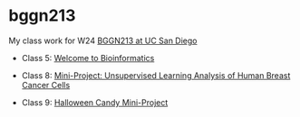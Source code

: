 # bggn213
My class work for W24 [BGGN213 at UC San Diego](https://bioboot.github.io/bggn213_W24/)

- Class 5: [Welcome to Bioinformatics](https://bioboot.github.io/bggn213_W24/class-material/lab1.pdf)

- Class 8: [Mini-Project: Unsupervised Learning
Analysis of Human Breast Cancer Cells](https://github.com/soygabycaen/bggn213/tree/main/Class08)

- Class 9: [Halloween Candy Mini-Project](https://bioboot.github.io/bggn213_W24/class-material/Halloween_candy.html)
